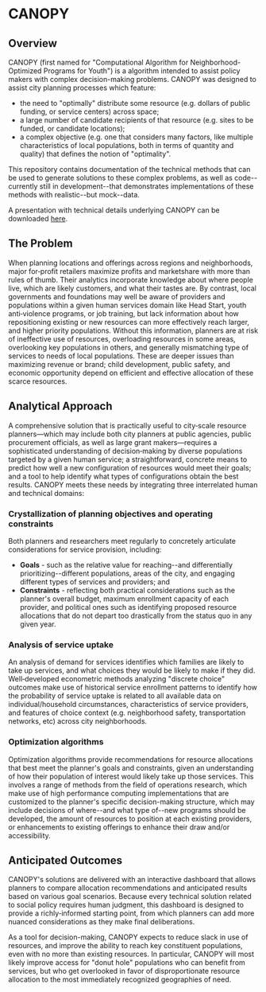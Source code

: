 CANOPY
======

## Overview

CANOPY (first named for "Computational Algorithm for Neighborhood-Optimized Programs for Youth") is a algorithm intended to assist policy makers with complex decision-making problems. CANOPY was designed to assist city planning processes which feature:

* the need to "optimally" distribute some resource (e.g. dollars of public funding, or service centers) across space;
* a large number of candidate recipients of that resource (e.g. sites to be funded, or candidate locations);
* a complex objective (e.g. one that considers many factors, like multiple characteristics of local populations, both in terms of quantity and quality) that defines the notion of "optimality".

This repository contains documentation of the technical methods that can be used to generate solutions to these complex problems, as well as code--currently still in development--that demonstrates implementations of these methods with realistic--but mock--data.

A presentation with technical details underlying CANOPY can be downloaded [here](https://github.com/nsmader/CANOPY/raw/master/write-ups/presentation/CANOPY%20Project%20-%20Overview%20Presentation.pptx).

## The Problem

When planning locations and offerings across regions and neighborhoods, major for‐profit retailers maximize profits and marketshare with more than rules of thumb. Their analytics incorporate knowledge about where people live, which are likely customers, and what their tastes are. By contrast, local governments and foundations may well be aware of providers and populations within a given human services domain like Head Start, youth anti‐violence programs, or job training, but lack information about how repositioning existing or new resources can more effectively reach larger, and higher priority populations. Without this information, planners are at risk of ineffective use of resources, overloading resources in some areas, overlooking key populations in others, and generally mismatching type of services to needs of local populations. These are deeper issues than maximizing revenue or brand; child development, public safety, and economic opportunity depend on efficient and effective allocation of these scarce resources.

## Analytical Approach

A comprehensive solution that is practically useful to city‐scale resource planners—which may include both city planners at public agencies, public procurement officials, as well as large grant makers—requires a sophisticated understanding of decision‐making by diverse populations targeted by a given human service; a straightforward, concrete means to predict how well a new configuration of resources would meet their goals; and a tool to help identify what types of configurations obtain the best results. CANOPY meets these needs by integrating three interrelated human and technical domains:

### Crystallization of planning objectives and operating constraints

Both planners and researchers meet regularly to concretely articulate considerations for service provision, including:

* **Goals** - such as the relative value for reaching--and differentially prioritizing--different populations, areas of the city, and engaging different types of services and providers; and
* **Constraints** - reflecting both practical considerations such as the planner's overall budget, maximum enrollment capacity of each provider, and political ones such as identifying proposed resource allocations that do not depart too drastically from the status quo in any given year.

### Analysis of service uptake

An analysis of demand for services identifies which families are likely to take up services, and what choices they would be likely to make if they did. Well‐developed econometric methods analyzing "discrete choice" outcomes make use of historical service enrollment patterns to identify how the probability of service uptake is related to all available data on individual/household circumstances, characteristics of service providers, and features of choice context (e.g. neighborhood safety, transportation networks, etc) across city neighborhoods.

### Optimization algorithms

Optimization algorithms provide recommendations for resource allocations that best meet the planner's goals and constraints, given an understanding of how their population of interest would likely take up those services. This involves a range of methods from the field of operations research, which make use of high performance computing implementations that are customized to the planner's specific decision-making structure, which may include decisions of where--and what type of--new programs should be developed, the amount of resources to position at each existing providers, or enhancements to existing offerings to enhance their draw and/or accessibility.

## Anticipated Outcomes

CANOPY's solutions are delivered with an interactive dashboard that allows planners to compare allocation recommendations and anticipated results based on various goal scenarios. Because every technical solution related to social policy requires human judgment, this dashboard is designed to provide a richly‐informed starting point, from which planners can add more nuanced considerations as they make final deliberations.

As a tool for decision-making, CANOPY expects to reduce slack in use of resources, and improve the ability to reach key constituent populations, even with no more than existing resources. In particular, CANOPY will most likely improve access for "donut hole" populations who can benefit from services, but who get overlooked in favor of disproportionate resource allocation to the most immediately recognized geographies of need.
